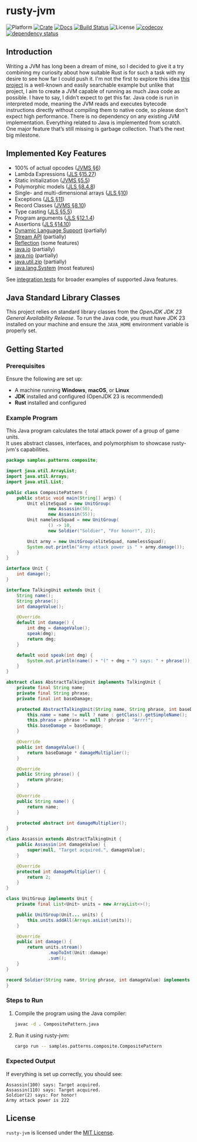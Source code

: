 # rusty-jvm
![Platform][platforms-image]
[![Crate][crate-image]][crate-link]
[![Docs][docs-image]][docs-link]
[![Build Status][ci-image]][ci-link]
![License][license-image]
[![codecov][code-cov-image]][code-cov-link]
[![dependency status][dep-status-image]][dep-status-link]

## Introduction

Writing a JVM has long been a dream of mine, so I decided to give it a try combining my curiosity about how suitable Rust is for such a task with my desire to see how far I could push it.
I'm not the first to explore this idea [this project][rjvm-articles] is a well-known and easily searchable example but unlike that project, I aim to create a JVM capable of running as much Java code as possible.
I have to say, I didn’t expect to get this far.
Java code is run in interpreted mode, meaning the JVM reads and executes bytecode instructions directly without compiling them to native code, so please don't expect high performance.
There is no dependency on any existing JVM implementation. Everything related to Java is implemented from scratch.
One major feature that’s still missing is garbage collection. That’s the next big milestone.

## Implemented Key Features

- 100% of actual opcodes ([JVMS §6][jvms-6])
- Lambda Expressions ([JLS §15.27][jls-15.27])
- Static initialization ([JVMS §5.5][jvms-5.5])
- Polymorphic models ([JLS §8.4.8][jls-8.4.8])
- Single- and multi-dimensional arrays ([JLS §10][jls-10])
- Exceptions ([JLS §11][jls-11])
- Record Classes ([JVMS §8.10][jls-8.10])
- Type casting ([JLS §5.5][jls-5.5])
- Program arguments ([JLS §12.1.4][jls-12.1.4])
- Assertions ([JLS §14.10][jls-14.10])
- [Dynamic Language Support][java.lang.invoke-api] (partially)
- [Stream API][java.util.stream-api] (partially)
- [Reflection][java.lang.reflect-api] (some features)
- [java.io][java.io-api] (partially)
- [java.nio][java.nio-api] (partially)
- [java.util.zip][java.util.zip-api] (partially)
- [java.lang.System][java.lang.system-api] (most features)

See [integration tests](tests/test_data) for broader examples of supported Java features.

## Java Standard Library Classes

This project relies on standard library classes from the *OpenJDK JDK 23 General Availability Release*.
To run the Java code, you must have JDK 23 installed on your machine and ensure the `JAVA_HOME` environment variable is properly set.

## Getting Started

### Prerequisites

Ensure the following are set up:

- A machine running **Windows**, **macOS**, or **Linux**
- **JDK** installed and configured (OpenJDK 23 is recommended)
- **Rust** installed and configured

### Example Program

This Java program calculates the total attack power of a group of game units.  
It uses abstract classes, interfaces, and polymorphism to showcase rusty-jvm's capabilities.

```java
package samples.patterns.composite;

import java.util.ArrayList;
import java.util.Arrays;
import java.util.List;

public class CompositePattern {
    public static void main(String[] args) {
        Unit eliteSquad = new UnitGroup(
                new Assassin(50),
                new Assassin(55));
        Unit namelessSquad = new UnitGroup(
                () -> 10,
                new Soldier("Soldier", "For honor!", 2));

        Unit army = new UnitGroup(eliteSquad, namelessSquad);
        System.out.println("Army attack power is " + army.damage());
    }
}

interface Unit {
    int damage();
}

interface TalkingUnit extends Unit {
    String name();
    String phrase();
    int damageValue();

    @Override
    default int damage() {
        int dmg = damageValue();
        speak(dmg);
        return dmg;
    }

    default void speak(int dmg) {
        System.out.println(name() + "(" + dmg + ") says: " + phrase());
    }
}

abstract class AbstractTalkingUnit implements TalkingUnit {
    private final String name;
    private final String phrase;
    private final int baseDamage;

    protected AbstractTalkingUnit(String name, String phrase, int baseDamage) {
        this.name = name != null ? name : getClass().getSimpleName();
        this.phrase = phrase != null ? phrase : "Arrr!";
        this.baseDamage = baseDamage;
    }

    @Override
    public int damageValue() {
        return baseDamage * damageMultiplier();
    }

    @Override
    public String phrase() {
        return phrase;
    }

    @Override
    public String name() {
        return name;
    }

    protected abstract int damageMultiplier();
}

class Assassin extends AbstractTalkingUnit {
    public Assassin(int damageValue) {
        super(null, "Target acquired.", damageValue);
    }

    @Override
    protected int damageMultiplier() {
        return 2;
    }
}

class UnitGroup implements Unit {
    private final List<Unit> units = new ArrayList<>();

    public UnitGroup(Unit... units) {
        this.units.addAll(Arrays.asList(units));
    }

    @Override
    public int damage() {
        return units.stream()
                .mapToInt(Unit::damage)
                .sum();
    }
}

record Soldier(String name, String phrase, int damageValue) implements TalkingUnit {
}
```

### Steps to Run

1. Compile the program using the Java compiler:
   ```sh
   javac -d . CompositePattern.java
   ```

2. Run it using rusty-jvm:
   ```sh
   cargo run -- samples.patterns.composite.CompositePattern
   ```

### Expected Output

If everything is set up correctly, you should see:

```
Assassin(100) says: Target acquired.
Assassin(110) says: Target acquired.
Soldier(2) says: For honor!
Army attack power is 222
```

## License
`rusty-jvm` is licensed under the [MIT License](LICENSE).

[//]: # (links)
[platforms-image]: https://img.shields.io/badge/platforms-linux%20%7C%20macos%20%7C%20windows-blue
[crate-image]: https://img.shields.io/crates/v/rusty-jvm.svg
[crate-link]: https://crates.io/crates/rusty-jvm
[docs-image]: https://docs.rs/rusty-jvm/badge.svg
[docs-link]: https://docs.rs/rusty-jvm
[ci-image]: https://github.com/hextriclosan/rusty-jvm/actions/workflows/rust.yml/badge.svg
[ci-link]: https://github.com/hextriclosan/rusty-jvm/actions
[license-image]: https://img.shields.io/github/license/hextriclosan/rusty-jvm
[code-cov-image]: https://codecov.io/gh/hextriclosan/rusty-jvm/branch/main/graph/badge.svg
[code-cov-link]: https://codecov.io/gh/hextriclosan/rusty-jvm
[dep-status-image]: https://deps.rs/repo/github/hextriclosan/rusty-jvm/status.svg
[dep-status-link]: https://deps.rs/repo/github/hextriclosan/rusty-jvm

[rjvm-articles]: https://andreabergia.com/series/writing-a-jvm-in-rust/

[jvms-5.5]: https://docs.oracle.com/javase/specs/jvms/se23/html/jvms-5.html#jvms-5.5
[jvms-6]: https://docs.oracle.com/javase/specs/jvms/se23/html/jvms-6.html
[jls-5.5]: https://docs.oracle.com/javase/specs/jls/se23/html/jls-5.html#jls-5.5
[jls-8.4.8]: https://docs.oracle.com/javase/specs/jls/se23/html/jls-8.html#jls-8.4.8
[jls-8.10]: https://docs.oracle.com/javase/specs/jls/se23/html/jls-8.html#jls-8.10
[jls-10]: https://docs.oracle.com/javase/specs/jls/se23/html/jls-10.html
[jls-11]: https://docs.oracle.com/javase/specs/jls/se23/html/jls-11.html
[jls-12.1.4]: https://docs.oracle.com/javase/specs/jls/se23/html/jls-12.html#jls-12.1.4
[jls-14.10]: https://docs.oracle.com/javase/specs/jls/se23/html/jls-14.html#jls-14.10
[jls-15.27]: https://docs.oracle.com/javase/specs/jls/se23/html/jls-15.html#jls-15.27
[java.util.stream-api]: https://docs.oracle.com/en/java/javase/23/docs/api/java.base/java/util/stream/package-summary.html
[java.io-api]: https://docs.oracle.com/en/java/javase/23/docs/api/java.base/java/io/package-summary.html
[java.nio-api]: https://docs.oracle.com/en/java/javase/23/docs/api/java.base/java/nio/package-summary.html
[java.lang.invoke-api]: https://docs.oracle.com/en/java/javase/23/docs/api/java.base/java/lang/invoke/package-summary.html
[java.lang.reflect-api]: https://docs.oracle.com/en/java/javase/23/docs/api/java.base/java/lang/reflect/package-summary.html
[java.util.zip-api]: https://docs.oracle.com/en/java/javase/23/docs/api/java.base/java/util/zip/package-summary.html
[java.lang.system-api]: https://docs.oracle.com/en/java/javase/23/docs/api/java.base/java/lang/System.html
[java.lang.reflect-api]: https://docs.oracle.com/en/java/javase/23/docs/api/java.base/java/lang/reflect/package-summary.html
